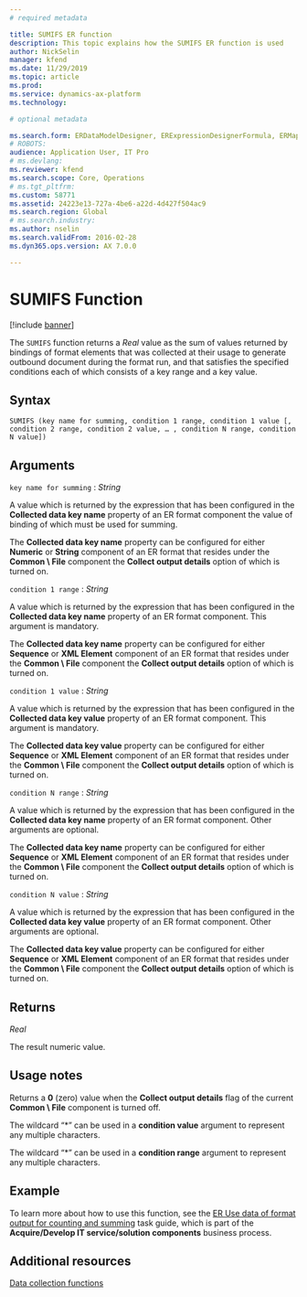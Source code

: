 ```yaml
---
# required metadata

title: SUMIFS ER function
description: This topic explains how the SUMIFS ER function is used
author: NickSelin
manager: kfend
ms.date: 11/29/2019
ms.topic: article
ms.prod: 
ms.service: dynamics-ax-platform
ms.technology: 

# optional metadata

ms.search.form: ERDataModelDesigner, ERExpressionDesignerFormula, ERMappedFormatDesigner, ERModelMappingDesigner
# ROBOTS: 
audience: Application User, IT Pro
# ms.devlang: 
ms.reviewer: kfend
ms.search.scope: Core, Operations
# ms.tgt_pltfrm: 
ms.custom: 58771
ms.assetid: 24223e13-727a-4be6-a22d-4d427f504ac9
ms.search.region: Global
# ms.search.industry: 
ms.author: nselin
ms.search.validFrom: 2016-02-28
ms.dyn365.ops.version: AX 7.0.0

---
```


# <a name="SUMIFS">SUMIFS Function</a>

[!include [banner](../includes/banner.md)]

The `SUMIFS` function returns a *Real* value as the sum of values returned by bindings of format elements that was collected at their usage to generate outbound document during the format run, and that satisfies the specified conditions each of which consists of a key range and a key value.

## Syntax

```
SUMIFS (key name for summing, condition 1 range, condition 1 value [, condition 2 range, condition 2 value, … , condition N range, condition N value])
```

## Arguments

`key name for summing` : *String*

A value which is returned by the expression that has been configured in the **Collected data key name** property of an ER format component the value of binding of which must be used for summing.

The **Collected data key name** property can be configured for either **Numeric** or **String** component of an ER format that resides under the **Common \\ File** component the **Collect output details** option of which is turned on.

`condition 1 range` : *String*

A value which is returned by the expression that has been configured in the **Collected data key name** property of an ER format component. This argument is mandatory.

The **Collected data key name** property can be configured for either **Sequence** or **XML Element** component of an ER format that resides under the **Common \\ File** component the **Collect output details** option of which is turned on.

`condition 1 value` : *String*

A value which is returned by the expression that has been configured in the **Collected data key value** property of an ER format component. This argument is mandatory.

The **Collected data key value** property can be configured for either **Sequence** or **XML Element** component of an ER format that resides under the **Common \\ File** component the **Collect output details** option of which is turned on.

`condition N range` : *String*

A value which is returned by the expression that has been configured in the **Collected data key name** property of an ER format component. Other arguments are optional.

The **Collected data key name** property can be configured for either **Sequence** or **XML Element** component of an ER format that resides under the **Common \\ File** component the **Collect output details** option of which is turned on.

`condition N value` : *String*

A value which is returned by the expression that has been configured in the **Collected data key value** property of an ER format component. Other arguments are optional.

The **Collected data key value** property can be configured for either **Sequence** or **XML Element** component of an ER format that resides under the **Common \\ File** component the **Collect output details** option of which is turned on.

## Returns

*Real*

The result numeric value.

## Usage notes

Returns a **0** (zero) value when the **Collect output details** flag of the current **Common \\ File** component is turned off.

The wildcard “\*” can be used in a **condition value** argument to represent any multiple characters.

The wildcard “\*” can be used in a **condition range** argument to represent any multiple characters.

## Example

To learn more about how to use this function, see the [ER Use data of format output for counting and summing](tasks/er-format-counting-summing-1.md) task guide, which is part of the **Acquire/Develop IT service/solution components**
business process.

## Additional resources

[Data collection functions](er-functions-category-data-collection.md)
